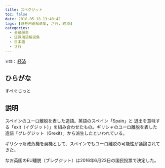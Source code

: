 ```yaml
---
title: スペグジット
toc: false
date: 2018-05-18 13:40:42
tags: [证券用语解说集, さ行, 経済]
categories:
  - 金融服务
  - 证券用语解说集
  - 日本語
  - さ行
---
```


`分類：` [経済](/tags/経済/)

## ひらがな

すぺぐじっと

## 説明

スペインのユーロ離脱を表した造語。英語のスペイン「Spain」と 退出を意味する「exit（イグジット）」を組み合わせたもの。ギリシャのユーロ離脱を表した造語「グレグジット（Grexit）」から派生したといわれている。

ギリシャ財政危機を契機として、スペインでもユーロ離脱の可能性が議論されてきた。

なお英国のEU離脱（ブレグジット）は2016年6月23日の国民投票で決定した。
